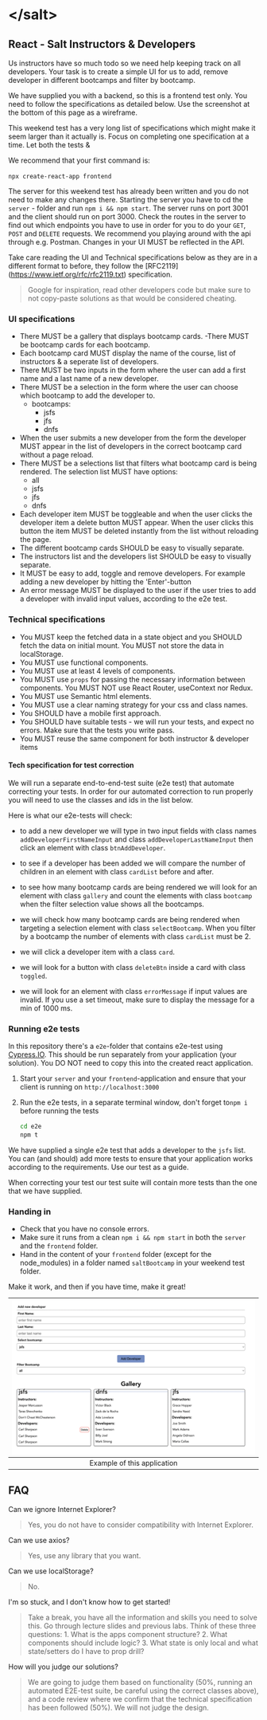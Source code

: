 # &lt;/salt&gt;

## React - Salt Instructors & Developers

Us instructors have so much todo so we need help keeping track on all developers. Your task is to create a simple UI for us to add, remove developer in different bootcamps and filter by bootcamp.

We have supplied you with a backend, so this is a frontend test only. You need to follow the specifications as detailed below. Use the screenshot at the bottom of this page as a wireframe.

This weekend test has a very long list of specifications which might make it seem larger than it actually is. Focus on completing one specification at a time. Let both the tests &

We recommend that your first command is:

`npx create-react-app frontend`

The server for this weekend test has already been written and you do not need to make any changes there. Starting the server you have to cd the `server` - folder and run `npm i && npm start`. The server runs on port 3001 and the client should run on port 3000. Check the routes in the server to find out which endpoints you have to use in order for you to do your `GET`, `POST` and `DELETE` requests. We recommend you playing around with the api through e.g. Postman. Changes in your UI MUST be reflected in the API.

Take care reading the UI and Technical specifications below as they are in a different format to before, they follow the [RFC2119]
(<https://www.ietf.org/rfc/rfc2119.txt>) specification.

> Google for inspiration, read other developers code but make sure to not copy-paste solutions as that would be considered cheating.

### UI specifications

- There MUST be a gallery that displays bootcamp cards.
  -There MUST be bootcamp cards for each bootcamp.
- Each bootcamp card MUST display the name of the course, list of instructors & a seperate list of developers.
- There MUST be two inputs in the form where the user can add a first name and a last name of a new developer.
- There MUST be a selection in the form where the user can choose which bootcamp to add the developer to.
  - bootcamps:
    - jsfs
    - jfs
    - dnfs
- When the user submits a new developer from the form the developer MUST appear in the list of developers in the correct bootcamp card without a page reload.
- There MUST be a selections list that filters what bootcamp card is being rendered. The selection list MUST have options:
  - all
  - jsfs
  - jfs
  - dnfs
- Each developer item MUST be toggleable and when the user clicks the developer item a delete button MUST appear. When the user clicks this button the item MUST be deleted instantly from the list without reloading the page.
- The different bootcamp cards SHOULD be easy to visually separate.
- The instructors list and the developers list SHOULD be easy to visually separate.
- It MUST be easy to add, toggle and remove developers. For example adding a new developer by hitting the 'Enter'-button
- An error message MUST be displayed to the user if the user tries to add a developer with invalid input values, according to the e2e test.

### Technical specifications

- You MUST keep the fetched data in a state object and you SHOULD fetch the data on initial mount. You MUST not store the data in localStorage.
- You MUST use functional components.
- You MUST use at least 4 levels of components.
- You MUST use `props` for passing the necessary information between components. You MUST NOT use React Router, useContext nor Redux.
- You MUST use Semantic html elements.
- You MUST use a clear naming strategy for your css and class names.
- You SHOULD have a mobile first approach.
- You SHOULD have suitable tests - we will run your tests, and expect no errors. Make sure that the tests you write pass.
- You MUST reuse the same component for both instructor & developer items

#### Tech specification for test correction

We will run a separate end-to-end-test suite (e2e test) that automate correcting your tests. In order for our automated correction to run properly you will need to use the classes and ids in the list below.

Here is what our e2e-tests will check:

- to add a new developer we will type in two input fields with class names `addDeveloperFirstNameInput` and class `addDeveloperLastNameInput` then click an element with class `btnAddDeveloper`.
- to see if a developer has been added we will compare the number of children in an element with class `cardList` before and after.
- to see how many bootcamp cards are being rendered we will look for an element with class `gallery` and count the elements with class `bootcamp` when the filter selection value shows all the bootcamps.
- we will check how many bootcamp cards are being rendered when targeting a selection element with class `selectBootcamp`. When you filter by a bootcamp the number of elements with class `cardList` must be 2.

- we will click a developer item with a class `card`.
- we will look for a button with class `deleteBtn` inside a card with class `toggled`.
- we will look for an element with class `errorMessage` if input values are invalid. If you use a set timeout, make sure to display the message for a min of 1000 ms.

### Running e2e tests

In this repository there's a `e2e`-folder that contains e2e-test using [Cypress.IO](http://cypress.io). This should be run separately from your application (your solution). You DO NOT need to copy this into the created react application.

1. Start your `server` and your `frontend`-application and ensure that your client is running on `http://localhost:3000`
2. Run the e2e tests, in a separate terminal window, don't forget to`npm i` before running the tests

   ```bash
   cd e2e
   npm t
   ```

We have supplied a single e2e test that adds a developer to the `jsfs` list. You can (and should) add more tests to ensure that your application works according to the requirements. Use our test as a guide.

When correcting your test our test suite will contain more tests than the one that we have supplied.

### Handing in

- Check that you have no console errors.
- Make sure it runs from a clean `npm i && npm start` in both the `server` and the `frontend` folder.
- Hand in the content of your `frontend` folder (except for the node_modules) in a folder named `saltBootcamp` in your weekend test folder.

Make it work, and then if you have time, make it great!

| ![Wireframe](wireframe.png) |
| :-------------------------: |
| Example of this application |

## FAQ

Can we ignore Internet Explorer?

> Yes, you do not have to consider compatibility with Internet Explorer.

Can we use axios?

> Yes, use any library that you want.

Can we use localStorage?

> No.

I'm so stuck, and I don't know how to get started!

> Take a break, you have all the information and skills you need to solve this. Go through lecture slides and previous labs. Think of these three questions: 1. What is the apps component structure? 2. What components should include logic? 3. What state is only local and what state/setters do I have to prop drill?

How will you judge our solutions?

> We are going to judge them based on functionality (50%, running an automated E2E-test suite, be careful using the correct classes above), and a code review where we confirm that the technical specification has been followed (50%). We will not judge the design.
